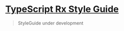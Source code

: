 # [TypeScript Rx Style Guide](https://www.npmjs.com/package/@qulix/tslint-config-rx)

> StyleGuide under development
